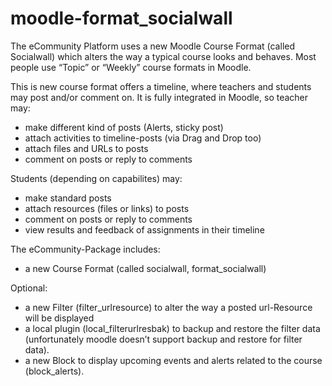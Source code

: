 # moodle-format_socialwall

The eCommunity Platform uses a new Moodle Course Format (called Socialwall) which alters the way a typical course looks and behaves. Most people use “Topic” or “Weekly” course formats in Moodle.

This is new course format offers a timeline, where teachers and students may post and/or comment on. It is fully integrated in Moodle, so teacher may:

* make different kind of posts (Alerts, sticky post)
* attach activities to timeline-posts (via Drag and Drop too)
* attach files and URLs to posts
* comment on posts or reply to comments

Students (depending on capabilites) may:

* make standard posts
* attach resources (files or links) to posts
* comment on posts or reply to comments
* view results and feedback of assignments in their timeline

The eCommunity-Package includes:
*	a new Course Format (called socialwall, format_socialwall)

Optional:
*	a new Filter (filter_urlresource) to alter the way a posted url-Resource will be displayed
*	a local plugin (local_filterurlresbak) to backup and restore the filter data (unfortunately moodle doesn’t support backup and restore for filter data).
*	a new Block to display upcoming events and alerts related to the course (block_alerts).

